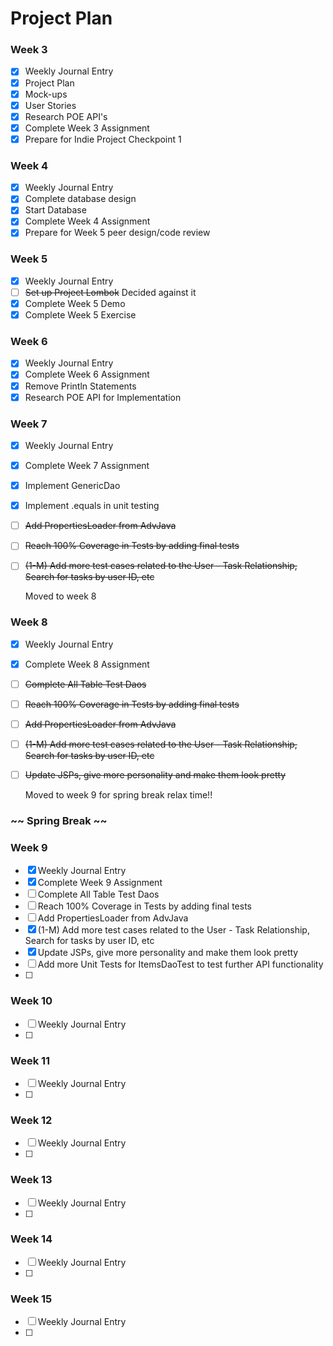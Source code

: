 # Project Plan


### Week 3
- [X] Weekly Journal Entry
- [X] Project Plan
- [X] Mock-ups
- [X] User Stories
- [X] Research POE API's
- [X] Complete Week 3 Assignment
- [X] Prepare for Indie Project Checkpoint 1

### Week 4
- [X] Weekly Journal Entry
- [X] Complete database design
- [X] Start Database
- [X] Complete Week 4 Assignment
- [X] Prepare for Week 5 peer design/code review

### Week 5
- [X] Weekly Journal Entry
- [ ] ~~Set up Project Lombok~~ Decided against it
- [X] Complete Week 5 Demo
- [X] Complete Week 5 Exercise

### Week 6
- [X] Weekly Journal Entry
- [X] Complete Week 6 Assignment
- [X] Remove Println Statements
- [X] Research POE API for Implementation

### Week 7
- [X] Weekly Journal Entry
- [X] Complete Week 7 Assignment
- [X] Implement GenericDao
- [X] Implement .equals in unit testing
- [ ] ~~Add PropertiesLoader from AdvJava~~
- [ ] ~~Reach 100% Coverage in Tests by adding final tests~~
- [ ] ~~(1-M) Add more test cases related to the User - Task Relationship, Search for tasks by user ID, etc~~

    Moved to week 8

### Week 8
- [X] Weekly Journal Entry
- [X] Complete Week 8 Assignment
- [ ] ~~Complete All Table Test Daos~~
- [ ] ~~Reach 100% Coverage in Tests by adding final tests~~
- [ ] ~~Add PropertiesLoader from AdvJava~~
- [ ] ~~(1-M) Add more test cases related to the User - Task Relationship, Search for tasks by user ID, etc~~
- [ ] ~~Update JSPs, give more personality and make them look pretty~~

    Moved to week 9 for spring break relax time!!
### ~~ Spring Break ~~

### Week 9
- [X] Weekly Journal Entry
- [X] Complete Week 9 Assignment
- [ ] Complete All Table Test Daos
- [ ] Reach 100% Coverage in Tests by adding final tests
- [ ] Add PropertiesLoader from AdvJava
- [X] (1-M) Add more test cases related to the User - Task Relationship, Search for tasks by user ID, etc
- [X] Update JSPs, give more personality and make them look pretty
- [ ] Add more Unit Tests for ItemsDaoTest to test further API functionality
- [ ] 

### Week 10
- [ ] Weekly Journal Entry
- [ ] 

### Week 11
- [ ] Weekly Journal Entry
- [ ] 

### Week 12
- [ ] Weekly Journal Entry
- [ ] 

### Week 13
- [ ] Weekly Journal Entry
- [ ] 

### Week 14
- [ ] Weekly Journal Entry
- [ ] 

### Week 15
- [ ] Weekly Journal Entry
- [ ] 

